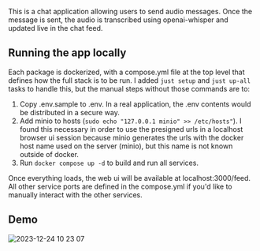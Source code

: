 This is a chat application allowing users to send audio messages. Once the message is sent, the audio is transcribed using openai-whisper and updated live in the chat feed. 

## Running the app locally
Each package is dockerized, with a compose.yml file at the top level that defines how the full stack is to be run. I added `just setup` and `just up-all` tasks to handle this, but the manual steps without those commands are to:

1. Copy .env.sample to .env. In a real application, the .env contents would be distributed in a secure way.
2. Add minio to hosts (`sudo echo "127.0.0.1 minio" >> /etc/hosts"`). I found this necessary in order to use the presigned urls in a localhost browser ui session because minio generates the urls with the docker host name used on the server (minio), but this name is not known outside of docker.
3. Run `docker compose up -d` to build and run all services.

Once everything loads, the web ui will be available at localhost:3000/feed. All other service ports are defined in the compose.yml if you'd like to manually interact with the other services.

## Demo
![2023-12-24 10 23 07](https://github.com/andrewbeach/ai-audio-chat-app/assets/3936715/e29f2e2a-3748-440b-be49-22605eb1b469)
